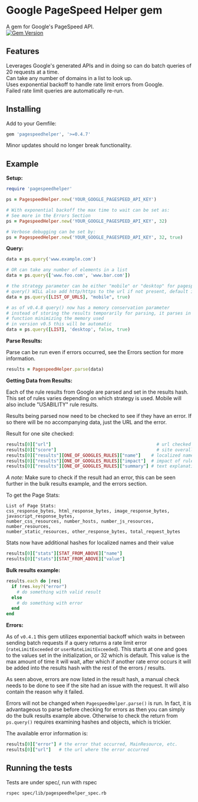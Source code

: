 # Google PageSpeed Helper gem

A gem for Google's PageSpeed API.<br />
[![Gem Version](https://badge.fury.io/rb/pagespeedhelper.svg)](https://badge.fury.io/rb/pagespeedhelper)

## Features
Leverages Google's generated APIs and in doing so can do batch queries of 20 requests at a time.<br />
Can take any number of domains in a list to look up.<br />
Uses exponential backoff to handle rate limit errors from Google.</br >
Failed rate limit queries are automatically re-run.<br />

## Installing

Add to your Gemfile:
```ruby
gem 'pagespeedhelper', '>=0.4.7'
```
Minor updates should no longer break functionality.

## Example

**Setup:**
```ruby
require 'pagespeedhelper'

ps = PagespeedHelper.new('YOUR_GOOGLE_PAGESPEED_API_KEY')

# With exponential backoff the max time to wait can be set as:
# See more in the Errors Section
ps = PagespeedHelper.new('YOUR_GOOGLE_PAGESPEED_API_KEY', 32)

# Verbose debugging can be set by:
ps = PagespeedHelper.new('YOUR_GOOGLE_PAGESPEED_API_KEY', 32, true)
```


**Query:**
```ruby
data = ps.query('www.example.com')

# OR can take any number of elements in a list
data = ps.query(['www.foo.com', 'www.bar.com'])

# the strategy parameter can be either "mobile" or "desktop" for pagespeed, default is desktop
# query() WILL also add http/https to the url if not present, default is false which is http
data = ps.query([LIST_OF_URLS], "mobile", true)

# as of v0.4.8 query() now has a memory conservation parameter
# instead of storing the results temporarily for parsing, it parses in the query
# function minimizing the memory used
# in version v0.5 this will be automatic
data = ps.query([LIST], 'desktop', false, true)
```


**Parse Results:**

Parse can be run even if errors occurred, see the Errors section for more information.
```ruby
results = PagespeedHelper.parse(data)
```


**Getting Data from Results:**

Each of the rule results from Google are parsed and set in the results hash.<br />
This set of rules varies depending on which strategy is used. Mobile will also include "USABILITY" rule results.

Results being parsed now need to be checked to see if they have an error.
If so there will be no accompanying data, just the URL and the error.

Result for one site checked:
```ruby
results[0]["url"]                                        # url checked
results[0]["score"]                                      # site overall pagespeed score
results[0]["results"][ONE_OF_GOOGLES_RULES]["name"]    # localized name for printing
results[0]["results"][ONE_OF_GOOGLES_RULES]["impact"]  # impact of rule on pagespeed result
results[0]["results"][ONE_OF_GOOGLES_RULES]["summary"] # text explanation of rule result or what could be improved
```
*A note:* Make sure to check if the result had an error, this can be seen further in the bulk results example, and the errors section.

To get the Page Stats:<br />
```
List of Page Stats:
css_response_bytes, html_response_bytes, image_response_bytes, javascript_response_bytes,
number_css_resources, number_hosts, number_js_resources, number_resources,
number_static_resources, other_response_bytes, total_request_bytes
```

Stats now have additional hashes for localized names and their value
```ruby
results[0]["stats"][STAT_FROM_ABOVE]["name"]
results[0]["stats"][STAT_FROM_ABOVE]["value"]
```

**Bulk results example:**
```ruby
results.each do |res|
  if !res.key?("error")
    # do something with valid result
  else
    # do something with error
  end
end
```

**Errors:**

As of `v0.4.1` this gem utilizes exponential backoff which waits in between sending batch requests if a query returns a rate limit error (`rateLimitExceeded` or `userRateLimitExceeded`). This starts at one and goes to the values set in the initialization, or 32 which is default. This value is the max amount of time it will wait, after which if another rate error occurs it will be added into the results hash with the rest of the errors / results.

As seen above, errors are now listed in the result hash, a manual check needs to be done to see if the site had an issue with the request. It will also contain the reason why it failed.

Errors will not be changed when `PagespeedHelper.parse()` is run. In fact, it is advantageous to parse before checking for errors as then you can simply do the bulk results example above. Otherwise to check the return from `ps.query()` requires examining hashes and objects, which is trickier.

The available error information is:
```ruby
results[0]["error"] # the error that occurred, MainResource, etc.
results[0]["url"]   # the url where the error occurred
```

## Running the tests

Tests are under spec/, run with rspec
```
rspec spec/lib/pagespeedhelper_spec.rb
```
